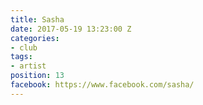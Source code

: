 ```yaml
---
title: Sasha
date: 2017-05-19 13:23:00 Z
categories:
- club
tags:
- artist
position: 13
facebook: https://www.facebook.com/sasha/
---
```


